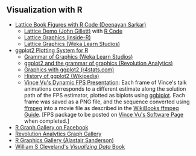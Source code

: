 ## Visualization with R

-   [Lattice Book Figures with R Code (Deepayan
    Sarkar)](http://lmdvr.r-forge.r-project.org)
    -   [Lattice Demo (John
        Gillett)](http://pages.stat.wisc.edu/~jgillett/327-1/5lattice.pdf)
        with [R Code](http://pages.stat.wisc.edu/~jgillett/327-1/5.R)
    -   [Lattice Graphics
        (inside-R)](http://www.inside-r.org/r-doc/lattice/A_01_Lattice)
    -   [Lattice Graphics (Weka Learn
        Studios)](http://www.wekaleamstudios.co.uk/topics/r-environment/lattice-graphics/)
-   [ggplot2 Plotting System for R](http://ggplot2.org)
    -   [Grammar of Graphics (Weka Learn
        Studios)](http://www.wekaleamstudios.co.uk/topics/r-environment/ggplot2-r-environment/)
    -   [ggplot2 and the grammar of graphics (Revolution
        Analytics)](http://blog.revolutionanalytics.com/2009/09/ggplot2-and-the-grammar-of-graphics.html)
    -   [Graphics with ggplot2
        (r4stats.com)](http://r4stats.com/examples/graphics-ggplot2/)
    -   [History of ggplot2
        (Wikipedia)](http://en.wikipedia.org/wiki/Ggplot2)
    -   [Vince Vu's Dynamic FPS
        Presentation](http://www.vince.vu/talks/): Each frame of Vince's
        talk animations corresponds to a different estimate along the
        solution path of the FPS estimator, plotted as biplots using
        [ggbiplot](https://github.com/vqv/ggbiplot). Each frame was
        saved as a PNG file, and the sequence converted using
        [ffmpeg](http://www.ffmpeg.org) into a movie file as described
        in the [WikiBooks ffmpeg
        Guide](http://en.wikibooks.org/wiki/FFMPEG_An_Intermediate_Guide/image_sequence).
        [FPS package to be posted on [Vince Vu's Software
        Page](http://www.vince.vu/software/) when completed.]
-   [R Graph Gallery on
    Facebook](https://www.facebook.com/pages/R-Graph-Gallery/169231589826661)
-   [Revolution Analytics Graph
    Gallery](http://blog.revolutionanalytics.com/2009/01/r-graph-gallery.html)
-   [R Graphics Gallery (Alastair
    Sanderson)](http://www.sr.bham.ac.uk/~ajrs/R/r-gallery.html)
-   [William S Cleveland's *Visualizing Data*
    Book](http://www.stat.purdue.edu/~wsc/visualizing.html)
